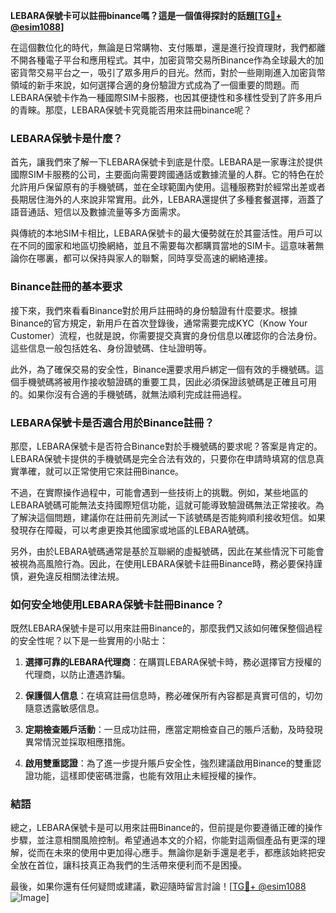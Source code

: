 **LEBARA保號卡可以註冊binance嗎？這是一個值得探討的話題[[TG💪+ @esim1088](https://t.me/s/esim1088)]**

在這個數位化的時代，無論是日常購物、支付賬單，還是進行投資理財，我們都離不開各種電子平台和應用程式。其中，加密貨幣交易所Binance作為全球最大的加密貨幣交易平台之一，吸引了眾多用戶的目光。然而，對於一些剛剛進入加密貨幣領域的新手來說，如何選擇合適的身份驗證方式成為了一個重要的問題。而LEBARA保號卡作為一種國際SIM卡服務，也因其便捷性和多樣性受到了許多用戶的青睞。那麼，LEBARA保號卡究竟能否用來註冊binance呢？

### LEBARA保號卡是什麼？

首先，讓我們來了解一下LEBARA保號卡到底是什麼。LEBARA是一家專注於提供國際SIM卡服務的公司，主要面向需要跨國通話或數據流量的人群。它的特色在於允許用戶保留原有的手機號碼，並在全球範圍內使用。這種服務對於經常出差或者長期居住海外的人來說非常實用。此外，LEBARA還提供了多種套餐選擇，涵蓋了語音通話、短信以及數據流量等多方面需求。

與傳統的本地SIM卡相比，LEBARA保號卡的最大優勢就在於其靈活性。用戶可以在不同的國家和地區切換網絡，並且不需要每次都購買當地的SIM卡。這意味著無論你在哪裏，都可以保持與家人的聯繫，同時享受高速的網絡連接。

### Binance註冊的基本要求

接下來，我們來看看Binance對於用戶註冊時的身份驗證有什麼要求。根據Binance的官方規定，新用戶在首次登錄後，通常需要完成KYC（Know Your Customer）流程，也就是說，你需要提交真實的身份信息以確認你的合法身份。這些信息一般包括姓名、身份證號碼、住址證明等。

此外，為了確保交易的安全性，Binance還要求用戶綁定一個有效的手機號碼。這個手機號碼將被用作接收驗證碼的重要工具，因此必須保證該號碼是正確且可用的。如果你沒有合適的手機號碼，就無法順利完成註冊過程。

### LEBARA保號卡是否適合用於Binance註冊？

那麼，LEBARA保號卡是否符合Binance對於手機號碼的要求呢？答案是肯定的。LEBARA保號卡提供的手機號碼是完全合法有效的，只要你在申請時填寫的信息真實準確，就可以正常使用它來註冊Binance。

不過，在實際操作過程中，可能會遇到一些技術上的挑戰。例如，某些地區的LEBARA號碼可能無法支持國際短信功能，這就可能導致驗證碼無法正常接收。為了解決這個問題，建議你在註冊前先測試一下該號碼是否能夠順利接收短信。如果發現存在障礙，可以考慮更換其他國家或地區的LEBARA號碼。

另外，由於LEBARA號碼通常是基於互聯網的虛擬號碼，因此在某些情況下可能會被視為高風險行為。因此，在使用LEBARA保號卡註冊Binance時，務必要保持謹慎，避免違反相關法律法規。

### 如何安全地使用LEBARA保號卡註冊Binance？

既然LEBARA保號卡是可以用來註冊Binance的，那麼我們又該如何確保整個過程的安全性呢？以下是一些實用的小貼士：

1. **選擇可靠的LEBARA代理商**：在購買LEBARA保號卡時，務必選擇官方授權的代理商，以防止遭遇詐騙。
   
2. **保護個人信息**：在填寫註冊信息時，務必確保所有內容都是真實可信的，切勿隨意透露敏感信息。

3. **定期檢查賬戶活動**：一旦成功註冊，應當定期檢查自己的賬戶活動，及時發現異常情況並採取相應措施。

4. **啟用雙重認證**：為了進一步提升賬戶安全性，強烈建議啟用Binance的雙重認證功能，這樣即使密碼泄露，也能有效阻止未經授權的操作。

### 結語

總之，LEBARA保號卡是可以用來註冊Binance的，但前提是你要遵循正確的操作步驟，並注意相關風險控制。希望通過本文的介紹，你能對這兩個產品有更深的理解，從而在未來的使用中更加得心應手。無論你是新手還是老手，都應該始終把安全放在首位，讓科技真正為我們的生活帶來便利而不是困擾。

最後，如果你還有任何疑問或建議，歡迎隨時留言討論！[[TG💪+ @esim1088](https://t.me/s/esim1088) ![Image](https://i.postimg.cc/4NQfJmqS/Snipaste-2025-05-13-00-14-12.png)]